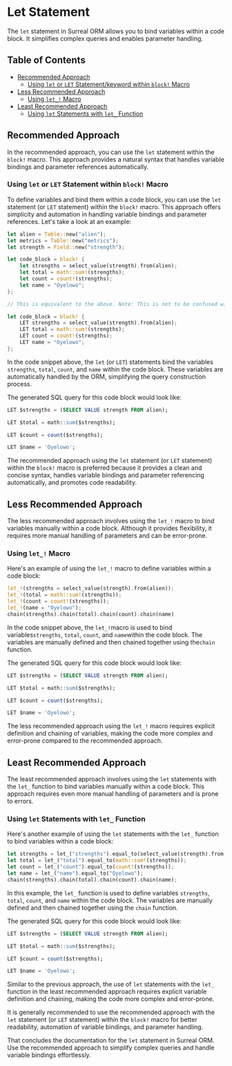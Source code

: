 # Let Statement

The `let` statement in Surreal ORM allows you to bind variables within a code
block. It simplifies complex queries and enables parameter handling.

## Table of Contents

- [Recommended Approach](#recommended-approach)
  - [Using `let` or `LET` Statement/keyword within `block!` Macro](#using-let-or-let-statement-within-block-macro)
- [Less Recommended Approach](#less-recommended-approach)
  - [Using `let_!` Macro](#using-let-macro)
- [Least Recommended Approach](#least-recommended-approach)
  - [Using `let` Statements with `let_` Function](#using-let-statements-with-let-function)

## Recommended Approach

In the recommended approach, you can use the `let` statement within the `block!`
macro. This approach provides a natural syntax that handles variable bindings
and parameter references automatically.

### Using `let` or `LET` Statement within `block!` Macro

To define variables and bind them within a code block, you can use the `let`
statement (or `LET` statement) within the `block!` macro. This approach offers
simplicity and automation in handling variable bindings and parameter
references. Let's take a look at an example:

```rust
let alien = Table::new("alien");
let metrics = Table::new("metrics");
let strength = Field::new("strength");

let code_block = block! {
    let strengths = select_value(strength).from(alien);
    let total = math::sum!(strengths);
    let count = count!(strengths);
    let name = "Oyelowo";
};

// This is equivalent to the above. Note: This is not to be confused with actual Rust's native `let` keyword.

let code_block = block! {
    LET strengths = select_value(strength).from(alien);
    LET total = math::sum!(strengths);
    LET count = count!(strengths);
    LET name = "Oyelowo";
};
```

In the code snippet above, the `let` (or `LET`) statements bind the variables
`strengths`, `total`, `count`, and `name` within the code block. These variables
are automatically handled by the ORM, simplifying the query construction
process.

The generated SQL query for this code block would look like:

```sql
LET $strengths = (SELECT VALUE strength FROM alien);

LET $total = math::sum($strengths);

LET $count = count($strengths);

LET $name = 'Oyelowo';
```

The recommended approach using the `let` statement (or `LET` statement) within
the `block!` macro is preferred because it provides a clean and concise syntax,
handles variable bindings and parameter referencing automatically, and promotes
code readability.

## Less Recommended Approach

The less recommended approach involves using the `let_!` macro to bind variables
manually within a code block. Although it provides flexibility, it requires more
manual handling of parameters and can be error-prone.

<a name="using-let-macro"></a>

### Using `let_!` Macro

Here's an example of using the `let_!` macro to define variables within a code
block:

```rust
let_!(strengths = select_value(strength).from(alien));
let_!(total = math::sum!(strengths));
let_!(count = count!(strengths));
let_!(name = "Oyelowo");
chain(strengths).chain(total).chain(count).chain(name)
```

In the code snippet above, the `let_!`macro is used to bind
variables`strengths`, `total`, `count`, and `name`within the code block. The
variables are manually defined and then chained together using the`chain`
function.

The generated SQL query for this code block would look like:

```sql
LET $strengths = (SELECT VALUE strength FROM alien);

LET $total = math::sum($strengths);

LET $count = count($strengths);

LET $name = 'Oyelowo';
```

The less recommended approach using the `let_!` macro requires explicit
definition and chaining of variables, making the code more complex and
error-prone compared to the recommended approach.

## Least Recommended Approach

The least recommended approach involves using the `let` statements with the
`let_` function to bind variables manually within a code block. This approach
requires even more manual handling of parameters and is prone to errors.

<a name="using-let-statements-with-let-function"></a>

### Using `let` Statements with `let_` Function

Here's another example of using the `let` statements with the `let_` function to
bind variables within a code block:

```rust
let strengths = let_("strengths").equal_to(select_value(strength).from(alien));
let total = let_("total").equal_to(math::sum!(strengths));
let count = let_("count").equal_to(count!(strengths));
let name = let_("name").equal_to("Oyelowo");
chain(strengths).chain(total).chain(count).chain(name);
```

In this example, the `let_` function is used to define variables `strengths`,
`total`, `count`, and `name` within the code block. The variables are manually
defined and then chained together using the `chain` function.

The generated SQL query for this code block would look like:

```sql
LET $strengths = (SELECT VALUE strength FROM alien);

LET $total = math::sum($strengths);

LET $count = count($strengths);

LET $name = 'Oyelowo';
```

Similar to the previous approach, the use of `let` statements with the `let_`
function in the least recommended approach requires explicit variable definition
and chaining, making the code more complex and error-prone.

It is generally recommended to use the recommended approach with the `let`
statement (or `LET` statement) within the `block!` macro for better readability,
automation of variable bindings, and parameter handling.

That concludes the documentation for the `let` statement in Surreal ORM. Use the
recommended approach to simplify complex queries and handle variable bindings
effortlessly.
